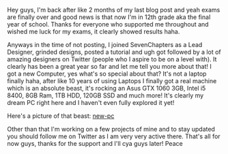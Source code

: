Hey guys, I'm back after like 2 months of my last blog post and yeah exams are finally over and good news is that now I'm in 12th grade aka the final year of school.
Thanks for everyone who supported me throughout and wished me luck for my exams, it clearly showed results haha.

Anyways in the time of not posting, I joined SevenChapters as a Lead Designer, grinded designs, posted a tutorial and ugh got followed by a lot of amazing designers on Twitter (people who I aspire to be on a level with). It clearly has been a great year so far and let me tell you more about that!
I got a new Computer, yes what's so special about that? It's not a laptop finally haha, after like 10 years of using Laptops I finally got a real machine which is an absolute beast, it's rocking an Asus GTX 1060 3GB, Intel i5 8400, 8GB Ram, 1TB HDD, 120GB SSD and much more! It's clearly my dream PC right here and I haven't even fully explored it yet!

Here's a picture of that beast:
[new-pc](https://cdn.discordapp.com/attachments/409339278456258560/418056427215519764/IMG-20180227-WA0009.jpeg)

Other than that I'm working on a few projects of mine and to stay updated you should follow me on Twitter as I am very very active there.
That's all for now guys, thanks for the support and I'll cya guys later! Peace
